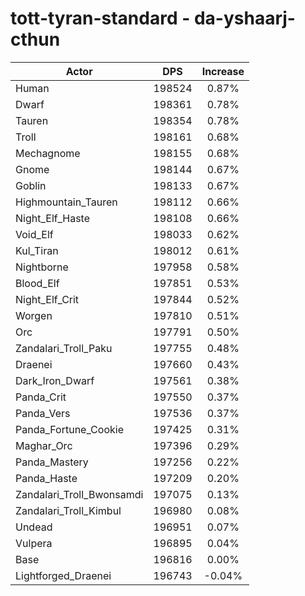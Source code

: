 # tott-tyran-standard - da-yshaarj-cthun
| Actor | DPS | Increase |
|---|:---:|:---:|
|Human|198524|0.87%|
|Dwarf|198361|0.78%|
|Tauren|198354|0.78%|
|Troll|198161|0.68%|
|Mechagnome|198155|0.68%|
|Gnome|198144|0.67%|
|Goblin|198133|0.67%|
|Highmountain_Tauren|198112|0.66%|
|Night_Elf_Haste|198108|0.66%|
|Void_Elf|198033|0.62%|
|Kul_Tiran|198012|0.61%|
|Nightborne|197958|0.58%|
|Blood_Elf|197851|0.53%|
|Night_Elf_Crit|197844|0.52%|
|Worgen|197810|0.51%|
|Orc|197791|0.50%|
|Zandalari_Troll_Paku|197755|0.48%|
|Draenei|197660|0.43%|
|Dark_Iron_Dwarf|197561|0.38%|
|Panda_Crit|197550|0.37%|
|Panda_Vers|197536|0.37%|
|Panda_Fortune_Cookie|197425|0.31%|
|Maghar_Orc|197396|0.29%|
|Panda_Mastery|197256|0.22%|
|Panda_Haste|197209|0.20%|
|Zandalari_Troll_Bwonsamdi|197075|0.13%|
|Zandalari_Troll_Kimbul|196980|0.08%|
|Undead|196951|0.07%|
|Vulpera|196895|0.04%|
|Base|196816|0.00%|
|Lightforged_Draenei|196743|-0.04%|
